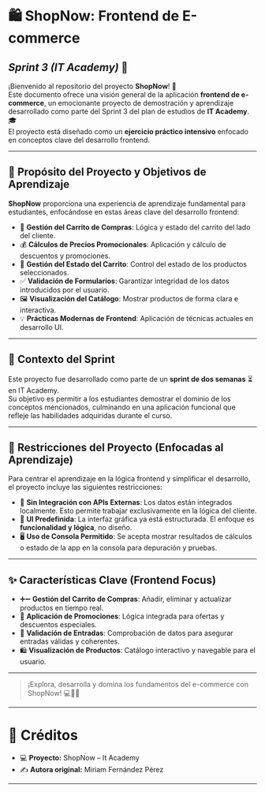 # 🛍️ **ShopNow: Frontend de E-commerce**
## ***Sprint 3 (IT Academy)*** 🚀

¡Bienvenido al repositorio del proyecto **ShopNow**! 🎉  
Este documento ofrece una visión general de la aplicación **frontend de e-commerce**, un emocionante proyecto de demostración y aprendizaje desarrollado como parte del Sprint 3 del plan de estudios de **IT Academy**. 🎓  
El proyecto está diseñado como un **ejercicio práctico intensivo** enfocado en conceptos clave del desarrollo frontend.

---

## 🎯 **Propósito del Proyecto y Objetivos de Aprendizaje**

**ShopNow** proporciona una experiencia de aprendizaje fundamental para estudiantes, enfocándose en estas áreas clave del desarrollo frontend:

- 🛒 **Gestión del Carrito de Compras**: Lógica y estado del carrito del lado del cliente.
- 💰 **Cálculos de Precios Promocionales**: Aplicación y cálculo de descuentos y promociones.
- 🧠 **Gestión del Estado del Carrito**: Control del estado de los productos seleccionados.
- ✅ **Validación de Formularios**: Garantizar integridad de los datos introducidos por el usuario.
- 🖼️ **Visualización del Catálogo**: Mostrar productos de forma clara e interactiva.
- 💡 **Prácticas Modernas de Frontend**: Aplicación de técnicas actuales en desarrollo UI.

---

## 📅 **Contexto del Sprint**

Este proyecto fue desarrollado como parte de un **sprint de dos semanas** ⏳ en IT Academy.  
Su objetivo es permitir a los estudiantes demostrar el dominio de los conceptos mencionados, culminando en una aplicación funcional que refleje las habilidades adquiridas durante el curso.

---

## 🚧 **Restricciones del Proyecto (Enfocadas al Aprendizaje)**

Para centrar el aprendizaje en la lógica frontend y simplificar el desarrollo, el proyecto incluye las siguientes restricciones:

- 🚫 **Sin Integración con APIs Externas**: Los datos están integrados localmente. Esto permite trabajar exclusivamente en la lógica del cliente.
- 🧱 **UI Predefinida**: La interfaz gráfica ya está estructurada. El enfoque es **funcionalidad y lógica**, no diseño.
- 🖥️ **Uso de Consola Permitido**: Se acepta mostrar resultados de cálculos o estado de la app en la consola para depuración y pruebas.

---

## ✨ **Características Clave (Frontend Focus)**

- ➕➖ **Gestión del Carrito de Compras**: Añadir, eliminar y actualizar productos en tiempo real.
- 🎯 **Aplicación de Promociones**: Lógica integrada para ofertas y descuentos especiales.
- 🔎 **Validación de Entradas**: Comprobación de datos para asegurar entradas válidas y coherentes.
- 🛍️ **Visualización de Productos**: Catálogo interactivo y navegable para el usuario.

---

> ¡Explora, desarrolla y domina los fundamentos del e-commerce con ShopNow! 💻🛒✨

---

# 📝 Créditos

- 💻 **Proyecto:** ShopNow – It Academy  
- ✍️ **Autora original:** Miriam Fernández Pérez

---


